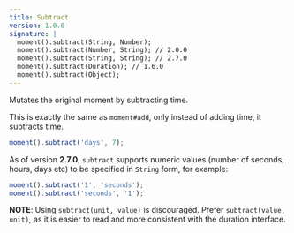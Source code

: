 ```yaml
---
title: Subtract
version: 1.0.0
signature: |
  moment().subtract(String, Number);
  moment().subtract(Number, String); // 2.0.0
  moment().subtract(String, String); // 2.7.0
  moment().subtract(Duration); // 1.6.0
  moment().subtract(Object);
---
```



Mutates the original moment by subtracting time.

This is exactly the same as `moment#add`, only instead of adding time, it subtracts time.

```javascript
moment().subtract('days', 7);
```

As of version **2.7.0**, `subtract` supports numeric values (number of seconds, hours, days etc) to be specified in `String` form, for example:

```javascript
moment().subtract('1', 'seconds');
moment().subtract('seconds', '1');
```

**NOTE**: Using `subtract(unit, value)` is discouraged. Prefer `subtract(value, unit)`, as it is easier to read and more consistent with the duration interface.
